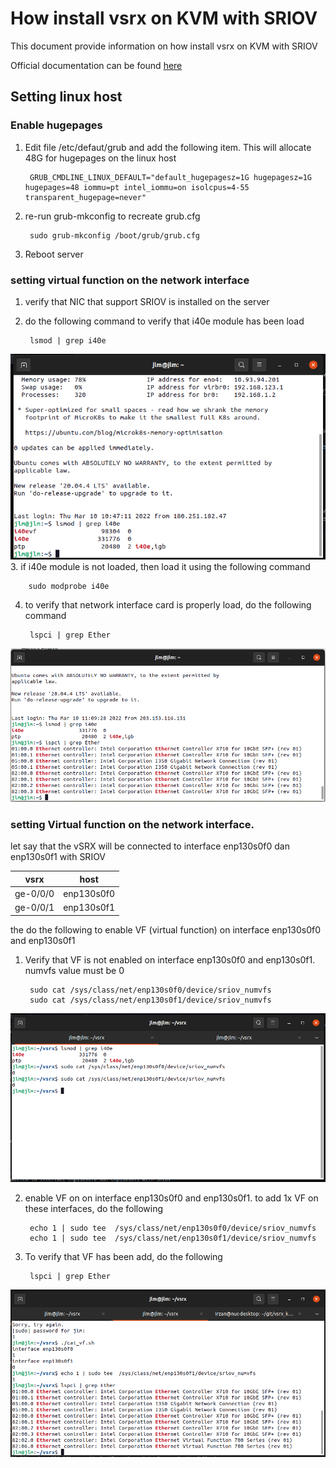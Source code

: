 # How install vsrx on KVM with SRIOV

This document provide information on how install vsrx on KVM with SRIOV

Official documentation can be found [here](https://www.juniper.net/documentation/us/en/software/vsrx/vsrx-consolidated-deployment-guide/index.html)


## Setting linux host
### Enable hugepages
1. Edit file /etc/defaut/grub and add the following item. This will allocate 48G for hugepages on the linux host

        GRUB_CMDLINE_LINUX_DEFAULT="default_hugepagesz=1G hugepagesz=1G hugepages=48 iommu=pt intel_iommu=on isolcpus=4-55 transparent_hugepage=never"
2. re-run grub-mkconfig to recreate grub.cfg

        sudo grub-mkconfig /boot/grub/grub.cfg

3. Reboot server

### setting virtual function on the network interface
1. verify that NIC that support SRIOV is installed on the server
2. do the following command to verify that i40e module has been load

        lsmod | grep i40e

![i40e](i40e_mod.png)
3. if i40e module is not loaded, then load it using the following command

        sudo modprobe i40e

4. to verify that network interface card is properly load, do the following command

        lspci | grep Ether
![sriov_nic](sriov_nic.png)

### setting Virtual function on the network interface.
let say that the vSRX will be connected to interface enp130s0f0 dan enp130s0f1 with SRIOV

vsrx | host
--|--
ge-0/0/0 | enp130s0f0
ge-0/0/1 | enp130s0f1

the do the following to enable VF (virtual function) on interface enp130s0f0 and enp130s0f1
1. Verify that VF is not enabled on interface enp130s0f0 and enp130s0f1. numvfs value must be 0

        sudo cat /sys/class/net/enp130s0f0/device/sriov_numvfs
        sudo cat /sys/class/net/enp130s0f1/device/sriov_numvfs

![numvfs0](numvfs0.png)

2. enable VF on on interface enp130s0f0 and enp130s0f1. to add  1x VF on these interfaces, do the following

        echo 1 | sudo tee  /sys/class/net/enp130s0f0/device/sriov_numvfs
        echo 1 | sudo tee  /sys/class/net/enp130s0f1/device/sriov_numvfs

3. To verify that VF has been add, do the following
        
        lspci | grep Ether

![numvfs1](numvfs1.png)